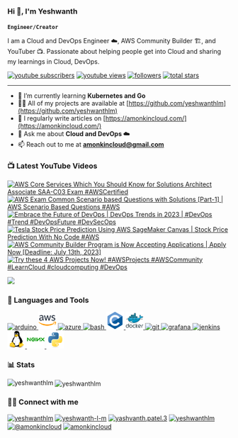 ### Hi 👋, I'm Yeshwanth

**`Engineer/Creator`**

I am a Cloud and DevOps Engineer ☁️, AWS Community Builder 🏗️, and YouTuber 📺. Passionate about helping people get into Cloud and sharing my learnings in Cloud, DevOps.

   <p align="left">
      <a href="https://www.youtube.com/c/amonkincloud?sub_confirmation=1">
         <img alt="youtube subscribers" title="Subscribe to my YouTube channel" src="https://custom-icon-badges.demolab.com/youtube/channel/subscribers/UCwhERUcuzUCwr8x8mQ8zrcw?color=%23E05D44&label=SUBSCRIBE&logo=video&logoColor=white&style=for-the-badge&labelColor=CE4630"/></a> 
      <a href="https://www.youtube.com/c/amonkincloud">
         <img alt="youtube views" title="YouTube views" src="https://custom-icon-badges.demolab.com/youtube/channel/views/UCwhERUcuzUCwr8x8mQ8zrcw?color=%23E1AD0E&logo=eye&logoColor=white&style=for-the-badge&labelColor=C79600"/></a> 
      <a href="https://github.com/yeshwanthlm?tab=followers">
         <img alt="followers" title="Follow me on Github" src="https://custom-icon-badges.demolab.com/github/followers/yeshwanthlm?color=236ad3&labelColor=1155ba&style=for-the-badge&logo=person-add&label=Follow&logoColor=white"/></a>
      <a href="https://github.com/yeshwanthlm?tab=repositories&sort=stargazers">
         <img alt="total stars" title="Total stars on GitHub" src="https://custom-icon-badges.demolab.com/github/stars/yeshwanthlm?color=55960c&style=for-the-badge&labelColor=488207&logo=star"/></a>
   </p>

---

- 🌱 I’m currently learning **Kubernetes and Go**
- 👨‍💻 All of my projects are available at [https://github.com/yeshwanthlm](https://github.com/yeshwanthlm)
- 📝 I regularly write articles on [https://amonkincloud.com/](https://amonkincloud.com/)
- 💬 Ask me about **Cloud and DevOps ☁️**
- 📫 Reach out to me at **amonkincloud@gmail.com**


### 📺 Latest YouTube Videos

<!-- BEGIN YOUTUBE-CARDS -->
[![AWS Core Services Which You Should Know for Solutions Architect Associate SAA-C03 Exam #AWSCertified](https://ytcards.demolab.com/?id=_dIxntxiQPs&title=AWS+Core+Services+Which+You+Should+Know+for+Solutions+Architect+Associate+SAA-C03+Exam+%23AWSCertified&lang=en&timestamp=1688473809&background_color=%230d1117&title_color=%23ffffff&stats_color=%23dedede&width=250&border_radius=5 "AWS Core Services Which You Should Know for Solutions Architect Associate SAA-C03 Exam #AWSCertified")](https://www.youtube.com/watch?v=_dIxntxiQPs)
[![AWS Exam Common Scenario based Questions with Solutions [Part-1] | AWS Scenario Based Questions #AWS](https://ytcards.demolab.com/?id=2-CzTkVmm1s&title=AWS+Exam+Common+Scenario+based+Questions+with+Solutions+%5BPart-1%5D+%7C+AWS+Scenario+Based+Questions+%23AWS&lang=en&timestamp=1688286829&background_color=%230d1117&title_color=%23ffffff&stats_color=%23dedede&width=250&border_radius=5 "AWS Exam Common Scenario based Questions with Solutions [Part-1] | AWS Scenario Based Questions #AWS")](https://www.youtube.com/watch?v=2-CzTkVmm1s)
[![Embrace the Future of DevOps | DevOps Trends in 2023 | #DevOps #Trend #DevOpsFuture #DevSecOps](https://ytcards.demolab.com/?id=_30ZO1S3CP4&title=Embrace+the+Future+of+DevOps+%7C+DevOps+Trends+in+2023+%7C+%23DevOps+%23Trend+%23DevOpsFuture+%23DevSecOps&lang=en&timestamp=1688282780&background_color=%230d1117&title_color=%23ffffff&stats_color=%23dedede&width=250&border_radius=5 "Embrace the Future of DevOps | DevOps Trends in 2023 | #DevOps #Trend #DevOpsFuture #DevSecOps")](https://www.youtube.com/watch?v=_30ZO1S3CP4)
[![Tesla Stock Price Prediction Using AWS SageMaker Canvas | Stock Price Prediction With No Code #AWS](https://ytcards.demolab.com/?id=WoUlf4G1TDs&title=Tesla+Stock+Price+Prediction+Using+AWS+SageMaker+Canvas+%7C+Stock+Price+Prediction+With+No+Code+%23AWS&lang=en&timestamp=1688223868&background_color=%230d1117&title_color=%23ffffff&stats_color=%23dedede&width=250&border_radius=5 "Tesla Stock Price Prediction Using AWS SageMaker Canvas | Stock Price Prediction With No Code #AWS")](https://www.youtube.com/watch?v=WoUlf4G1TDs)
[![AWS Community Builder Program is Now Accepting Applications | Apply Now [Deadline: July 13th, 2023]](https://ytcards.demolab.com/?id=j9h5dEyXiAk&title=AWS+Community+Builder+Program+is+Now+Accepting+Applications+%7C+Apply+Now+%5BDeadline%3A+July+13th%2C+2023%5D&lang=en&timestamp=1688197540&background_color=%230d1117&title_color=%23ffffff&stats_color=%23dedede&width=250&border_radius=5 "AWS Community Builder Program is Now Accepting Applications | Apply Now [Deadline: July 13th, 2023]")](https://www.youtube.com/watch?v=j9h5dEyXiAk)
[![Try these 4 AWS Projects Now! #AWSProjects #AWSCommunity #LearnCloud #cloudcomputing #DevOps](https://ytcards.demolab.com/?id=mEbzdogjVCY&title=Try+these+4+AWS+Projects+Now%21+%23AWSProjects+%23AWSCommunity+%23LearnCloud+%23cloudcomputing+%23DevOps&lang=en&timestamp=1688128232&background_color=%230d1117&title_color=%23ffffff&stats_color=%23dedede&width=250&border_radius=5 "Try these 4 AWS Projects Now! #AWSProjects #AWSCommunity #LearnCloud #cloudcomputing #DevOps")](https://www.youtube.com/watch?v=mEbzdogjVCY)
<!-- END YOUTUBE-CARDS -->

[<img src="https://custom-icon-badges.demolab.com/badge/-Subscribe%20For%20More-red?style=for-the-badge&logo=video&logoColor=white"/>](https://www.youtube.com/c/amonkincloud?sub_confirmation=1)

### 🧰 Languages and Tools

<p align="left"> <a href="https://www.arduino.cc/" target="_blank" rel="noreferrer"> <img src="https://cdn.worldvectorlogo.com/logos/arduino-1.svg" alt="arduino" width="40" height="40"/> </a> <a href="https://aws.amazon.com" target="_blank" rel="noreferrer"> <img src="https://raw.githubusercontent.com/devicons/devicon/master/icons/amazonwebservices/amazonwebservices-original-wordmark.svg" alt="aws" width="40" height="40"/> </a> <a href="https://azure.microsoft.com/en-in/" target="_blank" rel="noreferrer"> <img src="https://www.vectorlogo.zone/logos/microsoft_azure/microsoft_azure-icon.svg" alt="azure" width="40" height="40"/> </a> <a href="https://www.gnu.org/software/bash/" target="_blank" rel="noreferrer"> <img src="https://www.vectorlogo.zone/logos/gnu_bash/gnu_bash-icon.svg" alt="bash" width="40" height="40"/> </a> <a href="https://www.cprogramming.com/" target="_blank" rel="noreferrer"> <img src="https://raw.githubusercontent.com/devicons/devicon/master/icons/c/c-original.svg" alt="c" width="40" height="40"/> </a> <a href="https://www.docker.com/" target="_blank" rel="noreferrer"> <img src="https://raw.githubusercontent.com/devicons/devicon/master/icons/docker/docker-original-wordmark.svg" alt="docker" width="40" height="40"/> </a> <a href="https://git-scm.com/" target="_blank" rel="noreferrer"> <img src="https://www.vectorlogo.zone/logos/git-scm/git-scm-icon.svg" alt="git" width="40" height="40"/> </a> <a href="https://grafana.com" target="_blank" rel="noreferrer"> <img src="https://www.vectorlogo.zone/logos/grafana/grafana-icon.svg" alt="grafana" width="40" height="40"/> </a> <a href="https://www.jenkins.io" target="_blank" rel="noreferrer"> <img src="https://www.vectorlogo.zone/logos/jenkins/jenkins-icon.svg" alt="jenkins" width="40" height="40"/> </a> <a href="https://www.linux.org/" target="_blank" rel="noreferrer"> <img src="https://raw.githubusercontent.com/devicons/devicon/master/icons/linux/linux-original.svg" alt="linux" width="40" height="40"/> </a> <a href="https://www.nginx.com" target="_blank" rel="noreferrer"> <img src="https://raw.githubusercontent.com/devicons/devicon/master/icons/nginx/nginx-original.svg" alt="nginx" width="40" height="40"/> </a> <a href="https://www.python.org" target="_blank" rel="noreferrer"> <img src="https://raw.githubusercontent.com/devicons/devicon/master/icons/python/python-original.svg" alt="python" width="40" height="40"/> </a> </p>

### 📊 Stats
<p><img align="left" src="https://github-readme-stats.vercel.app/api/top-langs?username=yeshwanthlm&show_icons=true&locale=en&layout=compact" alt="yeshwanthlm" /></p>

<p>&nbsp;<img align="center" src="https://github-readme-stats.vercel.app/api?username=yeshwanthlm&show_icons=true&locale=en" alt="yeshwanthlm" /></p>

### 🏄‍♂️ Connect with me
   <p align="left">
   <a href="https://dev.to/yeshwanthlm" target="blank"><img align="center" src="https://raw.githubusercontent.com/rahuldkjain/github-profile-readme-generator/master/src/images/icons/Social/devto.svg" alt="yeshwanthlm" height="30" width="40" /></a>
   <a href="https://linkedin.com/in/yeshwanth-l-m" target="blank"><img align="center" src="https://raw.githubusercontent.com/rahuldkjain/github-profile-readme-generator/master/src/images/icons/Social/linked-in-alt.svg" alt="yeshwanth-l-m" height="30" width="40" /></a>
   <a href="https://fb.com/yashvanth.patel.3" target="blank"><img align="center" src="https://raw.githubusercontent.com/rahuldkjain/github-profile-readme-generator/master/src/images/icons/Social/facebook.svg" alt="yashvanth.patel.3" height="30" width="40" /></a>
   <a href="https://instagram.com/yeshwanthlm" target="blank"><img align="center" src="https://raw.githubusercontent.com/rahuldkjain/github-profile-readme-generator/master/src/images/icons/Social/instagram.svg" alt="yeshwanthlm" height="30" width="40" /></a>
   <a href="https://hashnode.com/@amonkincloud" target="blank"><img align="center" src="https://raw.githubusercontent.com/rahuldkjain/github-profile-readme-generator/master/src/images/icons/Social/hashnode.svg" alt="@amonkincloud" height="30" width="40" /></a>
   <a href="https://www.youtube.com/c/amonkincloud" target="blank"><img align="center" src="https://raw.githubusercontent.com/rahuldkjain/github-profile-readme-generator/master/src/images/icons/Social/youtube.svg" alt="amonkincloud" height="30" width="40" /></a>
   </p>
